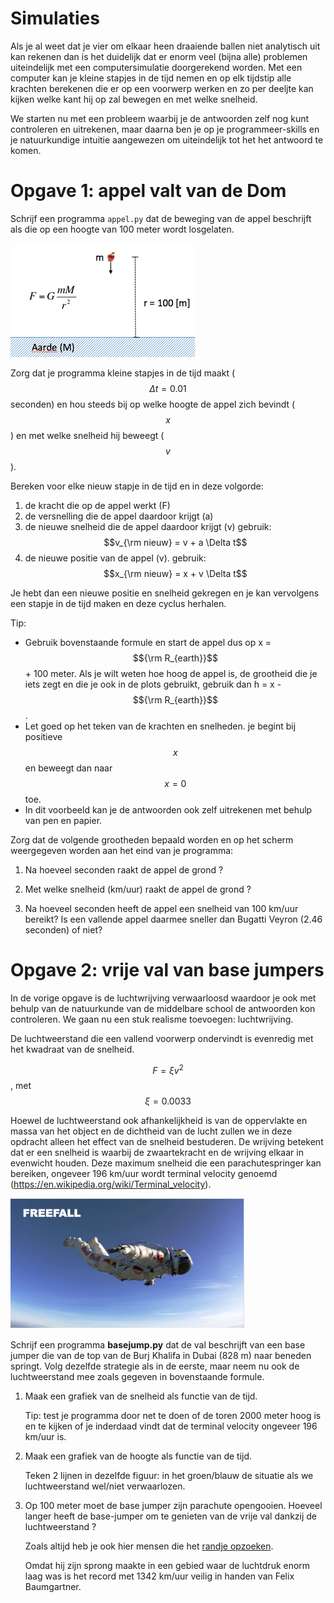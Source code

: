 # Simulaties

Als je al weet dat je vier om elkaar heen draaiende ballen niet analytisch uit
kan rekenen dan is het duidelijk dat er enorm veel (bijna alle) problemen
uiteindelijk met een computersimulatie doorgerekend worden. Met een computer
kan je kleine stapjes in de tijd nemen en op elk tijdstip alle krachten
berekenen die er op een voorwerp werken en zo per deeljte kan kijken welke kant
hij op zal bewegen en met welke snelheid.

We starten nu met een probleem waarbij je de antwoorden zelf nog kunt
controleren en uitrekenen, maar daarna ben je op je programmeer-skills en je
natuurkundige intuitie aangewezen om uiteindelijk tot het het antwoord te komen.

# Opgave 1: appel valt van de Dom

Schrijf een programma `appel.py` dat de beweging van de appel beschrijft als
die op een hoogte van 100 meter wordt losgelaten.

![](GravityOverzicht.png)

Zorg dat je programma kleine stapjes in de tijd maakt ($$\Delta t=0.01$$
seconden) en hou steeds bij op welke hoogte de appel zich bevindt ($$x$$) en met
welke snelheid hij beweegt ($$v$$).

Bereken voor elke nieuw stapje in de tijd en in deze volgorde:

1. de kracht die op de appel werkt (F)
2. de versnelling die de appel daardoor krijgt (a)
3. de nieuwe snelheid die de appel daardoor krijgt (v)
    gebruik: $$v_{\rm nieuw} = v + a \Delta t$$
4. de nieuwe positie van de appel (v). 
    gebruik: $$x_{\rm nieuw} = x + v \Delta t$$

Je hebt dan een nieuwe positie en snelheid gekregen en je kan vervolgens een stapje in de tijd maken en deze cyclus herhalen.

Tip:

- Gebruik bovenstaande formule en start de appel dus op x = $${\rm R_{earth}}$$ + 100 meter. Als je wilt weten hoe hoog de appel is, de grootheid die je iets zegt en die je ook in de plots gebruikt, gebruik dan h = x - $${\rm R_{earth}}$$.
- Let goed op het teken van de krachten en snelheden. je begint bij positieve $$x$$ en beweegt dan naar $$x=0$$ toe.
- In dit voorbeeld kan je de antwoorden ook zelf uitrekenen met behulp van pen en papier.

Zorg dat de volgende grootheden bepaald worden en op het scherm weergegeven worden aan het eind van je programma:

1. Na hoeveel seconden raakt de appel de grond ?

2. Met welke snelheid (km/uur) raakt de appel de grond ?

3. Na hoeveel seconden heeft de appel een snelheid van 100 km/uur bereikt? Is
    een vallende appel daarmee sneller dan Bugatti Veyron (2.46 seconden) of niet?

# Opgave 2: vrije val van base jumpers

In de vorige opgave is de luchtwrijving verwaarloosd waardoor je ook met behulp van de natuurkunde van de middelbare school de antwoorden kon controleren. We gaan nu een stuk realisme toevoegen: luchtwrijving. 

De luchtweerstand die een vallend voorwerp ondervindt is evenredig met het kwadraat van de snelheid. 

$$F = \xi v^2$$, met $$ \xi = 0.0033$$

Hoewel de luchtweerstand ook afhankelijkheid is van de oppervlakte en massa van
het object en de dichtheid van de lucht zullen we in deze opdracht alleen het
effect van de snelheid bestuderen. De wrijving betekent dat er een snelheid is
waarbij de zwaartekracht en de wrijving elkaar in evenwicht houden. Deze
maximum snelheid die een parachutespringer kan bereiken, ongeveer 196 km/uur
wordt terminal velocity genoemd
(https://en.wikipedia.org/wiki/Terminal_velocity).

![](Freefall.png)

Schrijf een programma **basejump.py** dat de val beschrijft van een base jumper
die van de top van de Burj Khalifa in Dubai (828 m) naar beneden springt. Volg
dezelfde strategie als in de eerste, maar neem nu ook de luchtweerstand mee
zoals gegeven in bovenstaande formule.

1. Maak een grafiek van de snelheid als functie van de tijd.

    Tip: test je programma door net te doen of de toren 2000 meter hoog is en te kijken of je inderdaad vindt dat de terminal velocity ongeveer 196 km/uur is.

2. Maak een grafiek van de hoogte als functie van de tijd. 

    Teken 2 lijnen in dezelfde figuur: in het groen/blauw de situatie als we luchtweerstand wel/niet verwaarlozen.
    
3. Op 100 meter moet de base jumper zijn parachute opengooien. Hoeveel langer heeft de base-jumper om te genieten van de vrije val dankzij de luchtweerstand ?

    Zoals altijd heb je ook hier mensen die het [randje opzoeken](https://en.wikipedia.org/wiki/Speed_skydiving).

    Omdat hij zijn sprong maakte in een gebied waar de luchtdruk enorm laag was is het record met 1342 km/uur veilig in handen van Felix Baumgartner.
